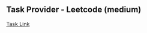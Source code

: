 ## Task Provider - Leetcode (medium)

[Task Link](https://leetcode.com/problems/minimum-domino-rotations-for-equal-row/description/?envType=daily-question&envId=2025-05-03)